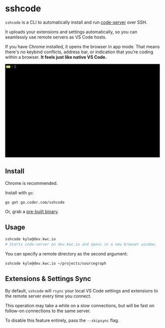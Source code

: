 # sshcode

`sshcode` is a CLI to automatically install and run [code-server](https://github.com/codercom/code-server) over SSH.

It uploads your extensions and settings automatically, so you can seamlessly use
remote servers as VS Code hosts.

If you have Chrome installed, it opens the browser in app mode. That means
there's no keybind conflicts, address bar, or indication that you're coding within a browser.
**It feels just like native VS Code.**

![Demo](/demo.gif)

## Install

Chrome is recommended.

Install with `go`:

```bash
go get go.coder.com/sshcode
```

Or, grab a [pre-built binary](https://github.com/codercom/sshcode/releases).

## Usage

```bash
sshcode kyle@dev.kwc.io
# Starts code-server on dev.kwc.io and opens in a new browser window.
```

You can specify a remote directory as the second argument:

```bash
sshcode kyle@dev.kwc.io ~/projects/sourcegraph
```

## Extensions & Settings Sync

By default, `sshcode` will `rsync` your local VS Code settings and extensions
to the remote server every time you connect.

This operation may take a while on a slow connections, but will be fast
on follow-on connections to the same server.

To disable this feature entirely, pass the `--skipsync` flag.
